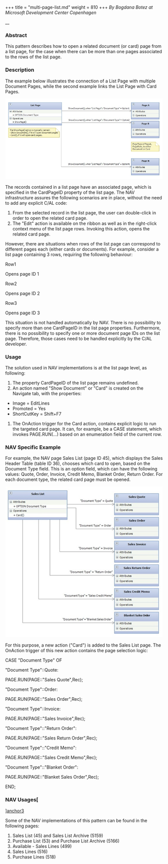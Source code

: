 +++
title = "multi-page-list.md"
weight = 810
+++
_By Bogdana Botez at Microsoft Development Center Copenhagen_

__

### **Abstract**

This pattern describes how to open a related document (or card) page from a list page, for the case when there can be more than one pages associated to the rows of the list page.

### **Description**

The example below illustrates the connection of a List Page with multiple Document Pages, while the second example links the List Page with Card Pages.

[![ ][image0]][anchor0]

The records contained in a list page have an associated page, which is specified in the CardPageID property of the list page. The NAV infrastructure assures the following scenarios are in place, without the need to add any explicit C/AL code:

1. From the selected record in the list page, the user can double-click in order to open the related card page.
2. The "Edit" action is available on the ribbon as well as in the right-click context menu of the list page rows. Invoking this action, opens the related card page.

However, there are situations when rows of the list page can correspond to different pages each (either cards or documents). For example, consider a list page containing 3 rows, requiring the following behaviour:

Row1

Opens page ID 1

Row2

Opens page ID 2

Row3

Opens page ID 3

This situation is not handled automatically by NAV. There is no possibility to specify more than one CardPageID in the list page properties. Furthermore, there is no possibility to specify one or more document page IDs on the list page. Therefore, those cases need to be handled explicitly by the C/AL developer.

### **Usage**

The solution used in NAV implementations is at the list page level, as following:

1. The property CardPageID of the list page remains undefined.
2. An action named "Show Document" or "Card" is created on the Navigate tab, with the properties:

* Image = EditLines
* Promoted = Yes
* ShortCutKey = Shift+F7

1. The OnAction trigger for the Card action, contains explicit logic to run the targeted card page. It can, for example, be a CASE statement, which invokes PAGE.RUN(...) based on an enumeration field of the current row.

### **NAV Specific Example**

For example, the NAV page Sales List (page ID 45), which displays the Sales Header Table (table ID 36), chooses which card to open, based on the Document Type field. This is an option field, which can have the following values: Quote, Order, Invoice, Credit Memo, Blanket Order, Return Order. For each document type, the related card page must be opened.

[![ ][image1]][anchor1]

For this purpose, a new action ("Card") is added to the Sales List page. The OnAction trigger of this new action contains the page selection logic:

CASE "Document Type" OF

"Document Type"::Quote:

PAGE.RUN(PAGE::"Sales Quote",Rec);

"Document Type"::Order:

PAGE.RUN(PAGE::"Sales Order",Rec);

"Document Type"::Invoice:

PAGE.RUN(PAGE::"Sales Invoice",Rec);

"Document Type"::"Return Order":

PAGE.RUN(PAGE::"Sales Return Order",Rec);

"Document Type"::"Credit Memo":

PAGE.RUN(PAGE::"Sales Credit Memo",Rec);

"Document Type"::"Blanket Order":[  
][anchor2]

PAGE.RUN(PAGE::"Blanket Sales Order",Rec);

END;

### **NAV Usages**[  
][anchor3]

Some of the NAV implementations of this pattern can be found in the following pages:

1. Sales List (45) and Sales List Archive (5159)
2. Purchase List (53) and Purchase List Archive (5166)
3. Available - Sales Lines (499)
4. Sales Lines (516)
5. Purchase Lines (518)



[anchor0]: Multi-page-list-img-1.jpg
[anchor1]: Multi-page-list-img-2.jpg
[anchor2]: http://sharepointemea/sites/DynamicsNAV/Wiki/Nav%20Wiki%20Documents/NAV%20App%20Patterns/NAV%20App%20Patterns%20for%20Review/Multi-Page%20List.docx#_msocom_5
[anchor3]: http://sharepointemea/sites/DynamicsNAV/Wiki/Nav%20Wiki%20Documents/NAV%20App%20Patterns/NAV%20App%20Patterns%20for%20Review/Multi-Page%20List.docx#_msocom_7


[image0]: Multi-page-list-img-1.jpg
[image1]: Multi-page-list-img-2.jpg
